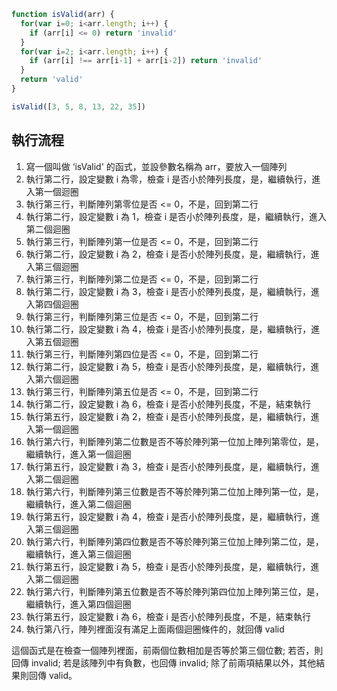 ```js
function isValid(arr) {
  for(var i=0; i<arr.length; i++) {
    if (arr[i] <= 0) return 'invalid'
  }
  for(var i=2; i<arr.length; i++) {
    if (arr[i] !== arr[i-1] + arr[i-2]) return 'invalid'
  }
  return 'valid'
}

isValid([3, 5, 8, 13, 22, 35])
```
## 執行流程
1. 寫一個叫做 ‘isValid' 的函式，並設參數名稱為 arr，要放入一個陣列
2. 執行第二行，設定變數 i 為零，檢查 i 是否小於陣列長度，是，繼續執行，進入第一個迴圈
3. 執行第三行，判斷陣列第零位是否 <= 0，不是，回到第二行
4. 執行第二行，設定變數 i 為 1，檢查 i 是否小於陣列長度，是，繼續執行，進入第二個迴圈
5. 執行第三行，判斷陣列第一位是否 <= 0，不是，回到第二行
6. 執行第二行，設定變數 i 為 2，檢查 i 是否小於陣列長度，是，繼續執行，進入第三個迴圈
7. 執行第三行，判斷陣列第二位是否 <= 0，不是，回到第二行
8. 執行第二行，設定變數 i 為 3，檢查 i 是否小於陣列長度，是，繼續執行，進入第四個迴圈
9. 執行第三行，判斷陣列第三位是否 <= 0，不是，回到第二行
10. 執行第二行，設定變數 i 為 4，檢查 i 是否小於陣列長度，是，繼續執行，進入第五個迴圈
11. 執行第三行，判斷陣列第四位是否 <= 0，不是，回到第二行
12. 執行第二行，設定變數 i 為 5，檢查 i 是否小於陣列長度，是，繼續執行，進入第六個迴圈
13. 執行第三行，判斷陣列第五位是否 <= 0，不是，回到第二行
14. 執行第二行，設定變數 i 為 6，檢查 i 是否小於陣列長度，不是，結束執行
15. 執行第五行，設定變數 i 為 2，檢查 i 是否小於陣列長度，是，繼續執行，進入第一個迴圈
16. 執行第六行，判斷陣列第二位數是否不等於陣列第一位加上陣列第零位，是，繼續執行，進入第一個迴圈
17. 執行第五行，設定變數 i 為 3，檢查 i 是否小於陣列長度，是，繼續執行，進入第二個迴圈
18. 執行第六行，判斷陣列第三位數是否不等於陣列第二位加上陣列第一位，是，繼續執行，進入第二個迴圈
19. 執行第五行，設定變數 i 為 4，檢查 i 是否小於陣列長度，是，繼續執行，進入第三個迴圈
20. 執行第六行，判斷陣列第四位數是否不等於陣列第三位加上陣列第二位，是，繼續執行，進入第三個迴圈
21. 執行第五行，設定變數 i 為 5，檢查 i 是否小於陣列長度，是，繼續執行，進入第二個迴圈
22. 執行第六行，判斷陣列第五位數是否不等於陣列第四位加上陣列第三位，是，繼續執行，進入第四個迴圈
23. 執行第五行，設定變數 i 為 6，檢查 i 是否小於陣列長度，不是，結束執行
24. 執行第八行，陣列裡面沒有滿足上面兩個迴圈條件的，就回傳 valid

這個函式是在檢查一個陣列裡面，前兩個位數相加是否等於第三個位數; 若否，則回傳 invalid; 若是該陣列中有負數，也回傳 invalid; 
除了前兩項結果以外，其他結果則回傳 valid。
